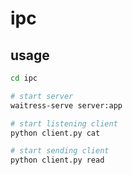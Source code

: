 # ipc

## usage
```sh
cd ipc

# start server
waitress-serve server:app

# start listening client
python client.py cat

# start sending client
python client.py read
```
